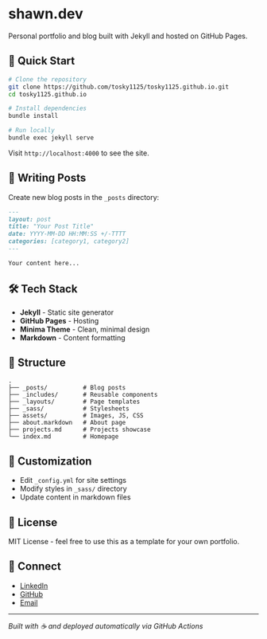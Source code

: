 # shawn.dev

Personal portfolio and blog built with Jekyll and hosted on GitHub Pages.

## 🚀 Quick Start

```bash
# Clone the repository
git clone https://github.com/tosky1125/tosky1125.github.io.git
cd tosky1125.github.io

# Install dependencies
bundle install

# Run locally
bundle exec jekyll serve
```

Visit `http://localhost:4000` to see the site.

## 📝 Writing Posts

Create new blog posts in the `_posts` directory:

```markdown
---
layout: post
title: "Your Post Title"
date: YYYY-MM-DD HH:MM:SS +/-TTTT
categories: [category1, category2]
---

Your content here...
```

## 🛠 Tech Stack

- **Jekyll** - Static site generator
- **GitHub Pages** - Hosting
- **Minima Theme** - Clean, minimal design
- **Markdown** - Content formatting

## 📂 Structure

```
.
├── _posts/          # Blog posts
├── _includes/       # Reusable components
├── _layouts/        # Page templates
├── _sass/           # Stylesheets
├── assets/          # Images, JS, CSS
├── about.markdown   # About page
├── projects.md      # Projects showcase
└── index.md         # Homepage
```

## 🎨 Customization

- Edit `_config.yml` for site settings
- Modify styles in `_sass/` directory
- Update content in markdown files

## 📄 License

MIT License - feel free to use this as a template for your own portfolio.

## 🤝 Connect

- [LinkedIn](https://www.linkedin.com/in/shawn1125/)
- [GitHub](https://github.com/tosky1125)
- [Email](mailto:tosky0514@gmail.com)

---

*Built with ☕ and deployed automatically via GitHub Actions*